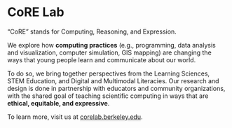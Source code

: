 # CoRE Lab

“CoRE” stands for Computing, Reasoning, and Expression. 

We explore how **computing practices** (e.g., programming, data analysis and visualization, computer simulation, GIS mapping) are changing the ways that young people learn and communicate about our world.

To do so, we bring together perspectives from the Learning Sciences, STEM Education, and Digital and Multimodal Literacies. Our research and design is done in partnership with educators and community organizations, with the shared goal of teaching scientific computing in ways that are **ethical, equitable, and expressive**.

To learn more, visit us at [corelab.berkeley.edu](https://corelab.berkeley.edu).
